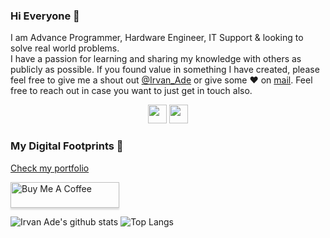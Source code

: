 ### Hi Everyone 👋

I am Advance Programmer, Hardware Engineer, IT Support & looking to solve real world problems.<br> 
I have a passion for learning and sharing my knowledge with others as publicly as possible. 
If you found value in something I have created, please feel free to give me a shout out [@Irvan_Ade](https://twitter.com/XCloud36/) or give some ♥ on [mail](mailto:irvanade36@yahoo.com). Feel free to reach out in case you want to just get in touch also.

<p align='center'>
<a href="mailto:irvanade36@yahoo.com"><img height="30" src="https://github.com/singhkshitij/singhkshitij/blob/master/mail.png?raw=true"></a>
<a href="https://mytrashcode.com"><img height="30" src="https://github.com/singhkshitij/singhkshitij/blob/master/blog.png?raw=true"></a>
</p>

### My Digital Footprints 🌱
[Check my portfolio](https://null.com)

<a href="https://www.buymeacoffee.com/xcloud36" target="_blank"><img src="https://www.buymeacoffee.com/assets/img/custom_images/orange_img.png" alt="Buy Me A Coffee" style="height: 41px !important;width: 174px !important;box-shadow: 0px 3px 2px 0px rgba(190, 190, 190, 0.5) !important;-webkit-box-shadow: 0px 3px 2px 0px rgba(190, 190, 190, 0.5) !important;" ></a>


![Irvan Ade's github stats](https://github-readme-stats.vercel.app/api?username=KuzeNoYagami&hide=contribs,prs&show_icons=true&hide_border=true&title_color=000)
![Top Langs](https://github-readme-stats.vercel.app/api/top-langs/?username=KuzeNoYagami&layout=compact&hide_border=true)
